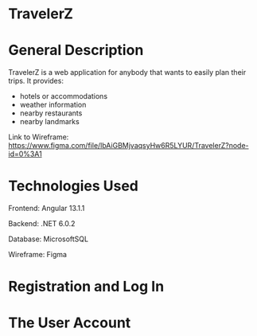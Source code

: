 # TravelerZ

# General Description

TravelerZ is a web application for anybody that wants to easily plan their trips. It provides: 

- hotels or accommodations
- weather information
- nearby restaurants
- nearby landmarks

Link to Wireframe:  https://www.figma.com/file/lbAiGBMjvaqsyHw6R5LYUR/TravelerZ?node-id=0%3A1


# Technologies Used

Frontend: Angular 13.1.1

Backend: .NET 6.0.2

Database: MicrosoftSQL

Wireframe: Figma

# Registration and Log In

# The User Account
